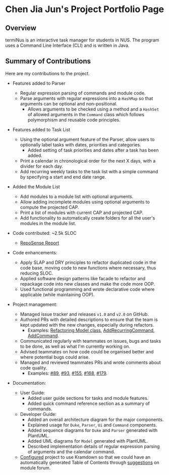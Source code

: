 # Chen Jia Jun's Project Portfolio Page

## Overview

termiNus is an interactive task manager for students in NUS. The program uses a Command Line Interface (CLI) and is written in Java.

## Summary of Contributions

Here are my contributions to the project.

- Features added to Parser
  - Regular expression parsing of commands and module code.
  - Parse arguments with regular expressions into a `HashMap` so that arguments can be optional and non-positional.
    - Allows arguments to be checked using a method and a `HashSet` of allowed arguments in the `Command` class which follows polymorphism and reusable code principles.

- Features added to Task List
  - Using the optional argument feature of the Parser, allow users to optionally label tasks with dates, priorities and categories.
    - Added setting of task priorities and dates after a task has been added.
  - Print a calendar in chronological order for the next X days, with a divider for each day.
  - Add recurring weekly tasks to the task list with a simple command by specifying a start and end date range.

- Added the Module List
  - Add modules to a module list with optional arguments.
  - Allow adding incomplete modules using optional arguments to compute the projected CAP.
  - Print a list of modules with current CAP and projected CAP.
  - Add functionality to automatically create folders for all the user's modules in the module list.

- Code contributed: ~2.5k SLOC
  - [RepoSense Report](https://nus-cs2113-ay2021s1.github.io/tp-dashboard/#breakdown=true&search=iamchenjiajun&sort=groupTitle&sortWithin=title&since=2020-09-27&timeframe=commit&mergegroup=&groupSelect=groupByRepos&checkedFileTypes=docs~functional-code~test-code~other&tabOpen=true&tabType=authorship&zFR=false&tabAuthor=iamchenjiajun&tabRepo=AY2021S1-CS2113-T14-3%2Ftp%5Bmaster%5D&authorshipIsMergeGroup=false&authorshipFileTypes=docs~functional-code~test-code~other)

- Code enhancements:
  - Apply SLAP and DRY principles to refactor duplicated code in the code base, moving code to new functions where necessary, thus reducing SLOC.
  - Applied software design patterns like facade to refactor and repackage code into new classes and make the code more OOP.
  - Used functional programming and wrote declarative code where applicable (while maintaining OOP).

- Project management:
  - Managed issue tracker and releases `v1.0` and `v2.0` on GitHub.
  - Authored PRs with detailed descriptions to ensure that the team is kept updated with the new changes, especially during refactors.
    - Examples: 
    [Refactoring Model class](https://github.com/AY2021S1-CS2113-T14-3/tp/pull/146),
    [AddRecurringCommand](https://github.com/AY2021S1-CS2113-T14-3/tp/pull/90),
    [AddCommand](https://github.com/AY2021S1-CS2113-T14-3/tp/pull/22).
  - Communicated regularly with teammates on issues, bugs and tasks to be done, as well as what I'm currently working on.
  - Advised teammates on how code could be organised better and where potential bugs could arise.
  - Managed and reviewed teammates PRs and wrote comments about code quality.
    - Examples:
    [#89](https://github.com/AY2021S1-CS2113-T14-3/tp/pull/89),
    [#93](https://github.com/AY2021S1-CS2113-T14-3/tp/pull/93),
    [#155](https://github.com/AY2021S1-CS2113-T14-3/tp/pull/155),
    [#168](https://github.com/AY2021S1-CS2113-T14-3/tp/pull/168),
    [#179](https://github.com/AY2021S1-CS2113-T14-3/tp/pull/179).

- Documentation:
  - User Guide:
    - Added user guide sections for tasks and module features.
    - Added quick command reference section as a summary of commands.
  - Developer Guide:
    - Added an overall architecture diagram for the major components.
    - Explained usage for `Duke`, `Parser`, `Ui` and `Command` components.
    - Added sequence diagrams for `Duke` and `Parser` generated with PlantUML.
    - Added UML diagrams for `Model` generated with PlantUML.
    - Described implementation details of regular expression parsing of arguments and the calendar command.
  - [Configured](https://github.com/AY2021S1-CS2113-T14-3/tp/pull/173) project to use Kramdown so that we could have an automatically generated Table of Contents through [suggestions](https://github.com/nus-cs2113-AY2021S1/forum/issues/108#issuecomment-716930261) on module forum.
